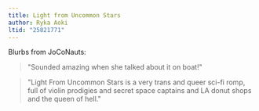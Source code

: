 ```yaml
---
title: Light from Uncommon Stars
author: Ryka Aoki
ltid: "25821771"
---
```


Blurbs from JoCoNauts:

> "Sounded amazing when she talked about it on boat!"

> "Light From Uncommon Stars is a very trans and queer sci-fi romp, full
of violin prodigies and secret space captains and LA donut shops and the
queen of hell."
